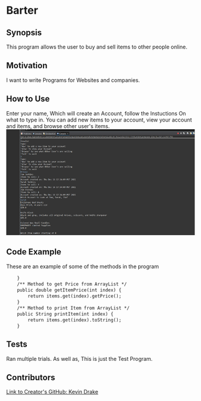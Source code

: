 # Barter
## Synopsis
This program allows the user to buy and sell items to other people online.
## Motivation
I want to write Programs for Websites and companies.
## How to Use
Enter your name, Which will create an Account, follow the Instuctions On what to type in. You can add new items to your account, view your account and items, and browse other user's items.
![This is an Image of the Program](https://github.com/KDrake80/Object-Oriented-Programming-for-Software-students/blob/main/Course%20Final/Git-Screenshot.png)
## Code Example
These are an example of some of the methods in the program
```
	}
	/** Method to get Price from ArrayList */
	public double getItemPrice(int index) {
		return items.get(index).getPrice();
	}
	/** Method to print Item from ArrayList */
	public String printItem(int index) {
		return items.get(index).toString();
	}
```
## Tests
Ran multiple trials. As well as, This is just the Test Program.
## Contributors
[Link to Creator's GitHub: Kevin Drake](https://github.com/KDrake80)